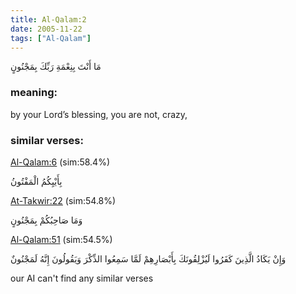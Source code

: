 ```yaml
---
title: Al-Qalam:2
date: 2005-11-22
tags: ["Al-Qalam"]
---
```

مَا أَنْتَ بِنِعْمَةِ رَبِّكَ بِمَجْنُونٍ
### meaning: 
by your Lord’s blessing, you are not, crazy,
### similar verses: 

[Al-Qalam:6](/68/6) (sim:58.4%)

بِأَيْيِكُمُ الْمَفْتُونُ

[At-Takwir:22](/81/22) (sim:54.8%)

وَمَا صَاحِبُكُمْ بِمَجْنُونٍ

[Al-Qalam:51](/68/51) (sim:54.5%)

وَإِنْ يَكَادُ الَّذِينَ كَفَرُوا لَيُزْلِقُونَكَ بِأَبْصَارِهِمْ لَمَّا سَمِعُوا الذِّكْرَ وَيَقُولُونَ إِنَّهُ لَمَجْنُونٌ

our AI can't find any similar verses

